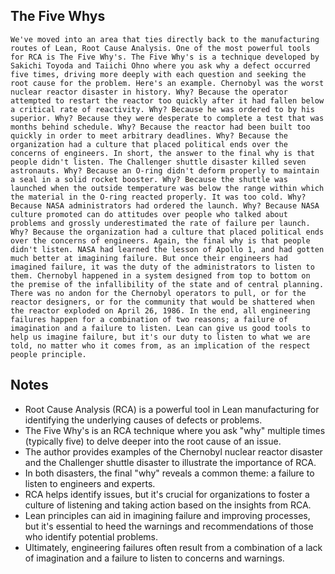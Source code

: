 ## The Five Whys
```
We've moved into an area that ties directly back to the manufacturing routes of Lean, Root Cause Analysis. One of the most powerful tools for RCA is The Five Why's. The Five Why's is a technique developed by Sakichi Toyoda and Taiichi Ohno where you ask why a defect occurred five times, driving more deeply with each question and seeking the root cause for the problem. Here's an example. Chernobyl was the worst nuclear reactor disaster in history. Why? Because the operator attempted to restart the reactor too quickly after it had fallen below a critical rate of reactivity. Why? Because he was ordered to by his superior. Why? Because they were desperate to complete a test that was months behind schedule. Why? Because the reactor had been built too quickly in order to meet arbitrary deadlines. Why? Because the organization had a culture that placed political ends over the concerns of engineers. In short, the answer to the final why is that people didn't listen. The Challenger shuttle disaster killed seven astronauts. Why? Because an O‑ring didn't deform properly to maintain a seal in a solid rocket booster. Why? Because the shuttle was launched when the outside temperature was below the range within which the material in the O‑ring reacted properly. It was too cold. Why? Because NASA administrators had ordered the launch. Why? Because NASA culture promoted can do attitudes over people who talked about problems and grossly underestimated the rate of failure per launch. Why? Because the organization had a culture that placed political ends over the concerns of engineers. Again, the final why is that people didn't listen. NASA had learned the lesson of Apollo 1, and had gotten much better at imagining failure. But once their engineers had imagined failure, it was the duty of the administrators to listen to them. Chernobyl happened in a system designed from top to bottom on the premise of the infallibility of the state and of central planning. There was no andon for the Chernobyl operators to pull, or for the reactor designers, or for the community that would be shattered when the reactor exploded on April 26, 1986. In the end, all engineering failures happen for a combination of two reasons; a failure of imagination and a failure to listen. Lean can give us good tools to help us imagine failure, but it's our duty to listen to what we are told, no matter who it comes from, as an implication of the respect people principle.
```

## Notes
- Root Cause Analysis (RCA) is a powerful tool in Lean manufacturing for identifying the underlying causes of defects or problems.
- The Five Why's is an RCA technique where you ask "why" multiple times (typically five) to delve deeper into the root cause of an issue.
- The author provides examples of the Chernobyl nuclear reactor disaster and the Challenger shuttle disaster to illustrate the importance of RCA.
- In both disasters, the final "why" reveals a common theme: a failure to listen to engineers and experts.
- RCA helps identify issues, but it's crucial for organizations to foster a culture of listening and taking action based on the insights from RCA.
- Lean principles can aid in imagining failure and improving processes, but it's essential to heed the warnings and recommendations of those who identify potential problems.
- Ultimately, engineering failures often result from a combination of a lack of imagination and a failure to listen to concerns and warnings.